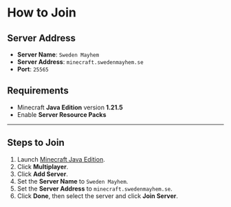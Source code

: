 # How to Join

## Server Address

* **Server Name**: `Sweden Mayhem`
* **Server Address**: `minecraft.swedenmayhem.se`
* **Port**: `25565`

## Requirements

- Minecraft **Java Edition** version **1.21.5**
- Enable **Server Resource Packs**

---

## Steps to Join

1. Launch [Minecraft Java Edition](https://www.minecraft.net/en-us/store/minecraft-java-bedrock-edition-pc).
2. Click **Multiplayer**.
3. Click **Add Server**.
4. Set the **Server Name** to `Sweden Mayhem`.
5. Set the **Server Address** to `minecraft.swedenmayhem.se`.
6. Click **Done**, then select the server and click **Join Server**.
